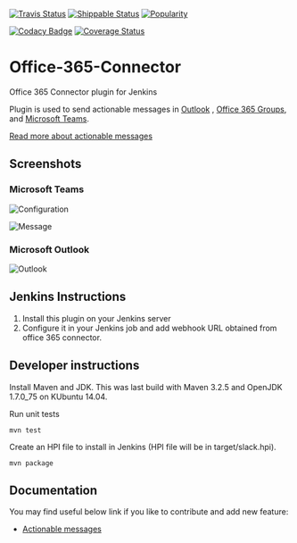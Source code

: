 [![Travis Status](https://img.shields.io/travis/jenkinsci/office-365-connector-plugin/master.svg)](https://travis-ci.org/jenkinsci/office-365-connector-plugin)
[![Shippable Status](https://api.shippable.com/projects/5a8bda80d0386507000ebf97/badge?branch=master)](https://app.shippable.com/github/jenkinsci/office-365-connector-plugin/dashboard)
[![Popularity](https://img.shields.io/jenkins/plugin/i/Office-365-Connector.svg)](https://plugins.jenkins.io/Office-365-Connector)

[![Codacy Badge](https://api.codacy.com/project/badge/Grade/1fab6aea594f49928b80bfe55a81357c)](https://app.codacy.com/app/damianszczepanik/office-365-connector-plugin?utm_source=github.com&utm_medium=referral&utm_content=jenkinsci/office-365-connector-plugin&utm_campaign=Badge_Grade_Settings)
[![Coverage Status](https://img.shields.io/codecov/c/github/jenkinsci/office-365-connector-plugin/master.svg?label=Unit%20tests%20coverage)](https://codecov.io/github/jenkinsci/office-365-connector-plugin)

# Office-365-Connector
Office 365 Connector plugin for Jenkins

Plugin is used to send actionable messages in [Outlook](http://outlook.com) , [Office 365 Groups](https://support.office.com/en-us/article/Learn-about-Office-365-Groups-b565caa1-5c40-40ef-9915-60fdb2d97fa2), and [Microsoft Teams](https://products.office.com/en-us/microsoft-teams/group-chat-software).

[Read more about actionable messages](https://docs.microsoft.com/en-us/outlook/actionable-messages/)

## Screenshots

### Microsoft Teams
![Configuration](https://github.com/jenkinsci/office-365-connector-plugin/raw/master/.README/config.png)

![Message](https://github.com/jenkinsci/office-365-connector-plugin/raw/master/.README/message.png)

### Microsoft Outlook
![Outlook](https://github.com/jenkinsci/office-365-connector-plugin/raw/master/.README/outlook.png)

## Jenkins Instructions

  1. Install this plugin on your Jenkins server
  1. Configure it in your Jenkins job and add webhook URL obtained from office 365 connector.

## Developer instructions
Install Maven and JDK. This was last build with Maven 3.2.5 and OpenJDK 1.7.0_75 on KUbuntu 14.04.

Run unit tests

`mvn test`

Create an HPI file to install in Jenkins (HPI file will be in target/slack.hpi).

`mvn package`

## Documentation
You may find useful below link if you like to contribute and add new feature:
- [Actionable messages](https://docs.microsoft.com/en-us/outlook/actionable-messages/send-via-connectors)